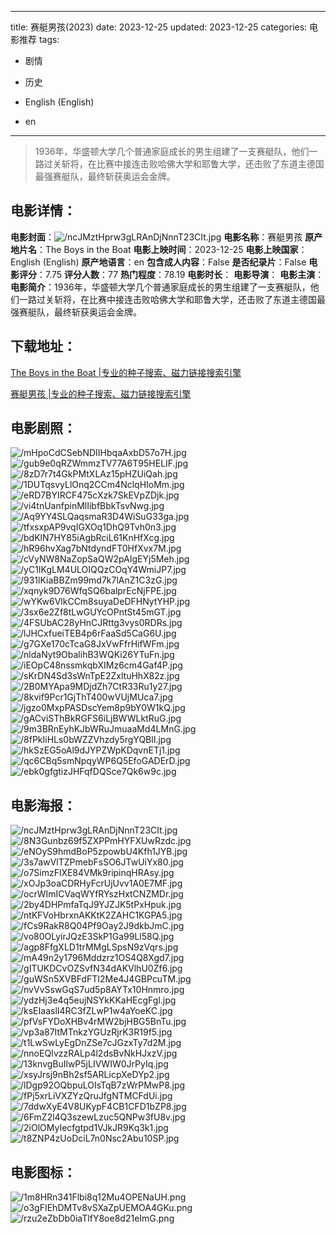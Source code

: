 
---
title: 赛艇男孩(2023)
date: 2023-12-25
updated: 2023-12-25
categories: 电影推荐
tags:
- 剧情
- 历史

- English (English)
- en
---


> 1936年，华盛顿大学几个普通家庭成长的男生组建了一支赛艇队，他们一路过关斩将，在比赛中接连击败哈佛大学和耶鲁大学，还击败了东道主德国最强赛艇队，最终斩获奥运会金牌。

## **电影详情**：

**电影封面**：<img src="https://image.tmdb.org/t/p/w200/ncJMztHprw3gLRAnDjNnnT23CIt.jpg" alt="/ncJMztHprw3gLRAnDjNnnT23CIt.jpg" title="/ncJMztHprw3gLRAnDjNnnT23CIt.jpg">
**电影名称**：赛艇男孩
**原产地片名**：The Boys in the Boat
**电影上映时间**：2023-12-25
**电影上映国家**：English (English)
**原产地语言**：en
**包含成人内容**：False
**是否纪录片**：False
**电影评分**：7.75
**评分人数**：77
**热门程度**：78.19
**电影时长**：
**电影导演**：
**电影主演**：
**电影简介**：1936年，华盛顿大学几个普通家庭成长的男生组建了一支赛艇队，他们一路过关斩将，在比赛中接连击败哈佛大学和耶鲁大学，还击败了东道主德国最强赛艇队，最终斩获奥运会金牌。

## **下载地址**：
[The Boys in the Boat |专业的种子搜索、磁力链接搜索引擎](https://movie.amd794.com:2083/?search=The%20Boys%20in%20the%20Boat&ordering=&mode=match_phrase&page_size=10&page=1)

[赛艇男孩 |专业的种子搜索、磁力链接搜索引擎](https://movie.amd794.com:2083/?search=%E8%B5%9B%E8%89%87%E7%94%B7%E5%AD%A9&ordering=&mode=match_phrase&page_size=10&page=1)
 

## **电影剧照**：
<img src="https://image.tmdb.org/t/p/original/mHpoCdCSebNDIIHbqaAxbD57o7H.jpg" alt="/mHpoCdCSebNDIIHbqaAxbD57o7H.jpg" title="/mHpoCdCSebNDIIHbqaAxbD57o7H.jpg"><img src="https://image.tmdb.org/t/p/original/gub9e0qRZWmmzTV77A6T95HELIF.jpg" alt="/gub9e0qRZWmmzTV77A6T95HELIF.jpg" title="/gub9e0qRZWmmzTV77A6T95HELIF.jpg"><img src="https://image.tmdb.org/t/p/original/8zD7r7t4GkPMtXLAz15pHZUiQah.jpg" alt="/8zD7r7t4GkPMtXLAz15pHZUiQah.jpg" title="/8zD7r7t4GkPMtXLAz15pHZUiQah.jpg"><img src="https://image.tmdb.org/t/p/original/1DUTqsvyLlOnq2CCm4NclqHIoMm.jpg" alt="/1DUTqsvyLlOnq2CCm4NclqHIoMm.jpg" title="/1DUTqsvyLlOnq2CCm4NclqHIoMm.jpg"><img src="https://image.tmdb.org/t/p/original/eRD7BYIRCF475cXzk7SkEVpZDjk.jpg" alt="/eRD7BYIRCF475cXzk7SkEVpZDjk.jpg" title="/eRD7BYIRCF475cXzk7SkEVpZDjk.jpg"><img src="https://image.tmdb.org/t/p/original/vi4tnUanfpinMlIibfBbkTsvNwg.jpg" alt="/vi4tnUanfpinMlIibfBbkTsvNwg.jpg" title="/vi4tnUanfpinMlIibfBbkTsvNwg.jpg"><img src="https://image.tmdb.org/t/p/original/Aq9YY4SLQaqsmaR3D4WiSuG33ga.jpg" alt="/Aq9YY4SLQaqsmaR3D4WiSuG33ga.jpg" title="/Aq9YY4SLQaqsmaR3D4WiSuG33ga.jpg"><img src="https://image.tmdb.org/t/p/original/tfxsxpAP9vqIGXOq1DhQ9Tvh0n3.jpg" alt="/tfxsxpAP9vqIGXOq1DhQ9Tvh0n3.jpg" title="/tfxsxpAP9vqIGXOq1DhQ9Tvh0n3.jpg"><img src="https://image.tmdb.org/t/p/original/bdKlN7HY85iAgbRciL61KnHfXcg.jpg" alt="/bdKlN7HY85iAgbRciL61KnHfXcg.jpg" title="/bdKlN7HY85iAgbRciL61KnHfXcg.jpg"><img src="https://image.tmdb.org/t/p/original/hR96hvXag7bNtdyndFT0HfXvx7M.jpg" alt="/hR96hvXag7bNtdyndFT0HfXvx7M.jpg" title="/hR96hvXag7bNtdyndFT0HfXvx7M.jpg"><img src="https://image.tmdb.org/t/p/original/cVyNW8NaZopSaQW2pAIgEYj5Meh.jpg" alt="/cVyNW8NaZopSaQW2pAIgEYj5Meh.jpg" title="/cVyNW8NaZopSaQW2pAIgEYj5Meh.jpg"><img src="https://image.tmdb.org/t/p/original/yC1IKgLM4ULOIQQzCOqY4WmiJP7.jpg" alt="/yC1IKgLM4ULOIQQzCOqY4WmiJP7.jpg" title="/yC1IKgLM4ULOIQQzCOqY4WmiJP7.jpg"><img src="https://image.tmdb.org/t/p/original/931lKiaBBZm99md7k7lAnZ1C3zG.jpg" alt="/931lKiaBBZm99md7k7lAnZ1C3zG.jpg" title="/931lKiaBBZm99md7k7lAnZ1C3zG.jpg"><img src="https://image.tmdb.org/t/p/original/xqnyk9D76WfqSQ6balprEcNjFPE.jpg" alt="/xqnyk9D76WfqSQ6balprEcNjFPE.jpg" title="/xqnyk9D76WfqSQ6balprEcNjFPE.jpg"><img src="https://image.tmdb.org/t/p/original/wYKw6VlkCCm8suyaDeDFHNytYHP.jpg" alt="/wYKw6VlkCCm8suyaDeDFHNytYHP.jpg" title="/wYKw6VlkCCm8suyaDeDFHNytYHP.jpg"><img src="https://image.tmdb.org/t/p/original/3sx6e2Zf8tLwGUYcOPntSt45mGT.jpg" alt="/3sx6e2Zf8tLwGUYcOPntSt45mGT.jpg" title="/3sx6e2Zf8tLwGUYcOPntSt45mGT.jpg"><img src="https://image.tmdb.org/t/p/original/4FSUbAC28yHnCJRttg3vys0RDRs.jpg" alt="/4FSUbAC28yHnCJRttg3vys0RDRs.jpg" title="/4FSUbAC28yHnCJRttg3vys0RDRs.jpg"><img src="https://image.tmdb.org/t/p/original/lJHCxfueiTEB4p6rFaaSd5CaG6U.jpg" alt="/lJHCxfueiTEB4p6rFaaSd5CaG6U.jpg" title="/lJHCxfueiTEB4p6rFaaSd5CaG6U.jpg"><img src="https://image.tmdb.org/t/p/original/g7GXe170cTcaG8JxVwFfrHifWFm.jpg" alt="/g7GXe170cTcaG8JxVwFfrHifWFm.jpg" title="/g7GXe170cTcaG8JxVwFfrHifWFm.jpg"><img src="https://image.tmdb.org/t/p/original/nldaNyt9ObalihB3WQKi26YTuFn.jpg" alt="/nldaNyt9ObalihB3WQKi26YTuFn.jpg" title="/nldaNyt9ObalihB3WQKi26YTuFn.jpg"><img src="https://image.tmdb.org/t/p/original/iEOpC48nssmkqbXIMz6cm4Gaf4P.jpg" alt="/iEOpC48nssmkqbXIMz6cm4Gaf4P.jpg" title="/iEOpC48nssmkqbXIMz6cm4Gaf4P.jpg"><img src="https://image.tmdb.org/t/p/original/sKrDN4Sd3sWnTpE2ZxltuHhX82z.jpg" alt="/sKrDN4Sd3sWnTpE2ZxltuHhX82z.jpg" title="/sKrDN4Sd3sWnTpE2ZxltuHhX82z.jpg"><img src="https://image.tmdb.org/t/p/original/2B0MYApa9MDjdZh7CtR33Ru1y27.jpg" alt="/2B0MYApa9MDjdZh7CtR33Ru1y27.jpg" title="/2B0MYApa9MDjdZh7CtR33Ru1y27.jpg"><img src="https://image.tmdb.org/t/p/original/8kvif9Pcr1GjThT400wVUjMUca7.jpg" alt="/8kvif9Pcr1GjThT400wVUjMUca7.jpg" title="/8kvif9Pcr1GjThT400wVUjMUca7.jpg"><img src="https://image.tmdb.org/t/p/original/jgzo0MxpPASDscYem8p9bY0W1kQ.jpg" alt="/jgzo0MxpPASDscYem8p9bY0W1kQ.jpg" title="/jgzo0MxpPASDscYem8p9bY0W1kQ.jpg"><img src="https://image.tmdb.org/t/p/original/gACviSThBkRGFS6iLjBWWLktRuG.jpg" alt="/gACviSThBkRGFS6iLjBWWLktRuG.jpg" title="/gACviSThBkRGFS6iLjBWWLktRuG.jpg"><img src="https://image.tmdb.org/t/p/original/9m3BRnEyhKJbWRuJmuaaMd4LMnG.jpg" alt="/9m3BRnEyhKJbWRuJmuaaMd4LMnG.jpg" title="/9m3BRnEyhKJbWRuJmuaaMd4LMnG.jpg"><img src="https://image.tmdb.org/t/p/original/8fPkIiHLs0bWZZVhzdy5rgYQBlI.jpg" alt="/8fPkIiHLs0bWZZVhzdy5rgYQBlI.jpg" title="/8fPkIiHLs0bWZZVhzdy5rgYQBlI.jpg"><img src="https://image.tmdb.org/t/p/original/hkSzEG5oAl9dJYPZWpKDqvnETj1.jpg" alt="/hkSzEG5oAl9dJYPZWpKDqvnETj1.jpg" title="/hkSzEG5oAl9dJYPZWpKDqvnETj1.jpg"><img src="https://image.tmdb.org/t/p/original/qc6CBq5smNpqyWP6Q5EfoGADErD.jpg" alt="/qc6CBq5smNpqyWP6Q5EfoGADErD.jpg" title="/qc6CBq5smNpqyWP6Q5EfoGADErD.jpg"><img src="https://image.tmdb.org/t/p/original/ebk0gfgtizJHFqfDQSce7Qk6w9c.jpg" alt="/ebk0gfgtizJHFqfDQSce7Qk6w9c.jpg" title="/ebk0gfgtizJHFqfDQSce7Qk6w9c.jpg">

## **电影海报**：
<img src="https://image.tmdb.org/t/p/original/ncJMztHprw3gLRAnDjNnnT23CIt.jpg" alt="/ncJMztHprw3gLRAnDjNnnT23CIt.jpg" title="/ncJMztHprw3gLRAnDjNnnT23CIt.jpg"><img src="https://image.tmdb.org/t/p/original/8N3Gunbz69f5ZXPPmHYFXUwRzdc.jpg" alt="/8N3Gunbz69f5ZXPPmHYFXUwRzdc.jpg" title="/8N3Gunbz69f5ZXPPmHYFXUwRzdc.jpg"><img src="https://image.tmdb.org/t/p/original/eNOyS9hmdBoP5zpowbU4Kfh1JYB.jpg" alt="/eNOyS9hmdBoP5zpowbU4Kfh1JYB.jpg" title="/eNOyS9hmdBoP5zpowbU4Kfh1JYB.jpg"><img src="https://image.tmdb.org/t/p/original/3s7awVlTZPmebFsSO6JTwUiYx80.jpg" alt="/3s7awVlTZPmebFsSO6JTwUiYx80.jpg" title="/3s7awVlTZPmebFsSO6JTwUiYx80.jpg"><img src="https://image.tmdb.org/t/p/original/o7SimzFlXE84VMk9ripinqHRAsy.jpg" alt="/o7SimzFlXE84VMk9ripinqHRAsy.jpg" title="/o7SimzFlXE84VMk9ripinqHRAsy.jpg"><img src="https://image.tmdb.org/t/p/original/xOJp3oaCDRHyFcrUjUvv1A0E7MF.jpg" alt="/xOJp3oaCDRHyFcrUjUvv1A0E7MF.jpg" title="/xOJp3oaCDRHyFcrUjUvv1A0E7MF.jpg"><img src="https://image.tmdb.org/t/p/original/ocrWImICVaqWYfRYszHxtCNZMDr.jpg" alt="/ocrWImICVaqWYfRYszHxtCNZMDr.jpg" title="/ocrWImICVaqWYfRYszHxtCNZMDr.jpg"><img src="https://image.tmdb.org/t/p/original/2by4DHPmfaTqJ9YJZJK5tPxHpuk.jpg" alt="/2by4DHPmfaTqJ9YJZJK5tPxHpuk.jpg" title="/2by4DHPmfaTqJ9YJZJK5tPxHpuk.jpg"><img src="https://image.tmdb.org/t/p/original/ntKFVoHbrxnAKKtK2ZAHC1KGPA5.jpg" alt="/ntKFVoHbrxnAKKtK2ZAHC1KGPA5.jpg" title="/ntKFVoHbrxnAKKtK2ZAHC1KGPA5.jpg"><img src="https://image.tmdb.org/t/p/original/fCs9RakR8Q04Pf9Oay2J9dkbJmC.jpg" alt="/fCs9RakR8Q04Pf9Oay2J9dkbJmC.jpg" title="/fCs9RakR8Q04Pf9Oay2J9dkbJmC.jpg"><img src="https://image.tmdb.org/t/p/original/vo80OLyirJQzE3SkP1Ga99Ll58Q.jpg" alt="/vo80OLyirJQzE3SkP1Ga99Ll58Q.jpg" title="/vo80OLyirJQzE3SkP1Ga99Ll58Q.jpg"><img src="https://image.tmdb.org/t/p/original/agp8FfgXLD1trMMgLSpsN9zVqrs.jpg" alt="/agp8FfgXLD1trMMgLSpsN9zVqrs.jpg" title="/agp8FfgXLD1trMMgLSpsN9zVqrs.jpg"><img src="https://image.tmdb.org/t/p/original/mA49n2y1796Mddzrz1OS4Q8Xgd7.jpg" alt="/mA49n2y1796Mddzrz1OS4Q8Xgd7.jpg" title="/mA49n2y1796Mddzrz1OS4Q8Xgd7.jpg"><img src="https://image.tmdb.org/t/p/original/gITUKDCvOZSvfN34dAKVlhU0Zf6.jpg" alt="/gITUKDCvOZSvfN34dAKVlhU0Zf6.jpg" title="/gITUKDCvOZSvfN34dAKVlhU0Zf6.jpg"><img src="https://image.tmdb.org/t/p/original/guWSn5XVBFdFTI2Me4J4GBPcuTM.jpg" alt="/guWSn5XVBFdFTI2Me4J4GBPcuTM.jpg" title="/guWSn5XVBFdFTI2Me4J4GBPcuTM.jpg"><img src="https://image.tmdb.org/t/p/original/nvVvSswGqS7ud5p8AYTx10Hnmro.jpg" alt="/nvVvSswGqS7ud5p8AYTx10Hnmro.jpg" title="/nvVvSswGqS7ud5p8AYTx10Hnmro.jpg"><img src="https://image.tmdb.org/t/p/original/ydzHj3e4q5eujNSYkKKaHEcgFgl.jpg" alt="/ydzHj3e4q5eujNSYkKKaHEcgFgl.jpg" title="/ydzHj3e4q5eujNSYkKKaHEcgFgl.jpg"><img src="https://image.tmdb.org/t/p/original/ksEIaaslI4RC3fZLwP1w4aYoeKC.jpg" alt="/ksEIaaslI4RC3fZLwP1w4aYoeKC.jpg" title="/ksEIaaslI4RC3fZLwP1w4aYoeKC.jpg"><img src="https://image.tmdb.org/t/p/original/pfVsFYDoXHBv4rMW2bjHBG5BnTu.jpg" alt="/pfVsFYDoXHBv4rMW2bjHBG5BnTu.jpg" title="/pfVsFYDoXHBv4rMW2bjHBG5BnTu.jpg"><img src="https://image.tmdb.org/t/p/original/vp3a87ItMTnkzYGUzRjrK3R19f5.jpg" alt="/vp3a87ItMTnkzYGUzRjrK3R19f5.jpg" title="/vp3a87ItMTnkzYGUzRjrK3R19f5.jpg"><img src="https://image.tmdb.org/t/p/original/t1LwSwLyEgDnZSe7cJGzxTy7d2M.jpg" alt="/t1LwSwLyEgDnZSe7cJGzxTy7d2M.jpg" title="/t1LwSwLyEgDnZSe7cJGzxTy7d2M.jpg"><img src="https://image.tmdb.org/t/p/original/nnoEQIvzzRALp4l2dsBvNkHJxzV.jpg" alt="/nnoEQIvzzRALp4l2dsBvNkHJxzV.jpg" title="/nnoEQIvzzRALp4l2dsBvNkHJxzV.jpg"><img src="https://image.tmdb.org/t/p/original/13knvgBuIlwP5jLIVWIW0JrPyIq.jpg" alt="/13knvgBuIlwP5jLIVWIW0JrPyIq.jpg" title="/13knvgBuIlwP5jLIVWIW0JrPyIq.jpg"><img src="https://image.tmdb.org/t/p/original/xsyJrsj9nBh2sf5ARLicpXeDYp2.jpg" alt="/xsyJrsj9nBh2sf5ARLicpXeDYp2.jpg" title="/xsyJrsj9nBh2sf5ARLicpXeDYp2.jpg"><img src="https://image.tmdb.org/t/p/original/lDgp92OQbpuLOIsTqB7zWrPMwP8.jpg" alt="/lDgp92OQbpuLOIsTqB7zWrPMwP8.jpg" title="/lDgp92OQbpuLOIsTqB7zWrPMwP8.jpg"><img src="https://image.tmdb.org/t/p/original/fPj5xrLiVXZYzQruJfgNTMCFdUi.jpg" alt="/fPj5xrLiVXZYzQruJfgNTMCFdUi.jpg" title="/fPj5xrLiVXZYzQruJfgNTMCFdUi.jpg"><img src="https://image.tmdb.org/t/p/original/7ddwXyE4V8UKypF4CB1CFD1bZP8.jpg" alt="/7ddwXyE4V8UKypF4CB1CFD1bZP8.jpg" title="/7ddwXyE4V8UKypF4CB1CFD1bZP8.jpg"><img src="https://image.tmdb.org/t/p/original/6FmZ2l4Q3szewLzuc5QNPw3fU8v.jpg" alt="/6FmZ2l4Q3szewLzuc5QNPw3fU8v.jpg" title="/6FmZ2l4Q3szewLzuc5QNPw3fU8v.jpg"><img src="https://image.tmdb.org/t/p/original/2iOlOMyIecfgtpd1VJkJR9Kq3k1.jpg" alt="/2iOlOMyIecfgtpd1VJkJR9Kq3k1.jpg" title="/2iOlOMyIecfgtpd1VJkJR9Kq3k1.jpg"><img src="https://image.tmdb.org/t/p/original/t8ZNP4zUoDciL7n0Nsc2Abu10SP.jpg" alt="/t8ZNP4zUoDciL7n0Nsc2Abu10SP.jpg" title="/t8ZNP4zUoDciL7n0Nsc2Abu10SP.jpg">

## **电影图标**：
<img src="https://image.tmdb.org/t/p/original/1m8HRn341Flbi8q12Mu4OPENaUH.png" alt="/1m8HRn341Flbi8q12Mu4OPENaUH.png" title="/1m8HRn341Flbi8q12Mu4OPENaUH.png"><img src="https://image.tmdb.org/t/p/original/o3gFIEhDMTv8vSXaZpUEMOA4GKu.png" alt="/o3gFIEhDMTv8vSXaZpUEMOA4GKu.png" title="/o3gFIEhDMTv8vSXaZpUEMOA4GKu.png"><img src="https://image.tmdb.org/t/p/original/rzu2eZbDb0iaTlfY8oe8d21eImG.png" alt="/rzu2eZbDb0iaTlfY8oe8d21eImG.png" title="/rzu2eZbDb0iaTlfY8oe8d21eImG.png">
